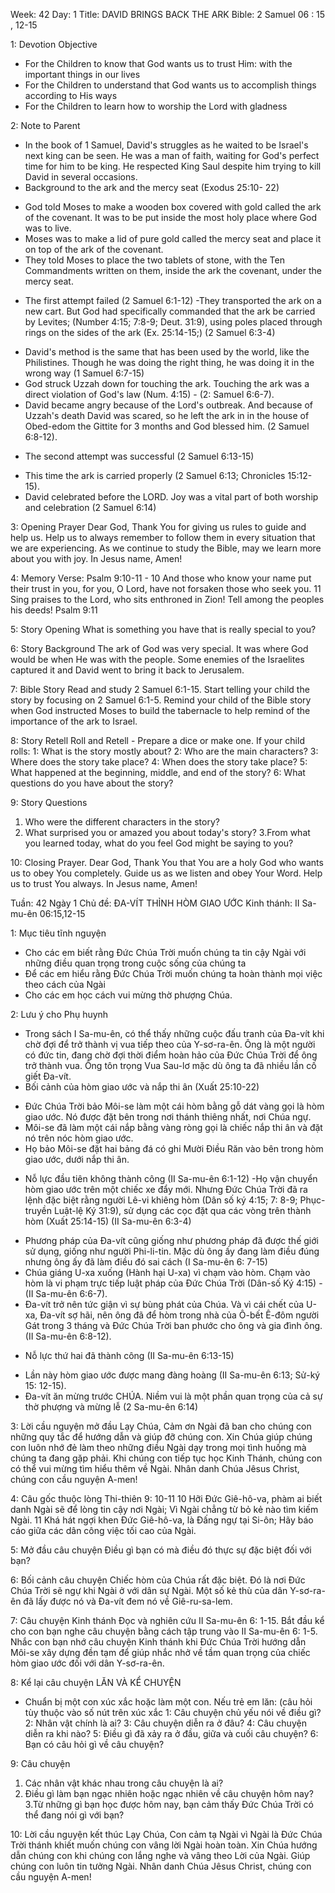 Week: 42
Day: 1
Title: DAVID BRINGS BACK THE ARK
Bible: 2 Samuel 06 : 15 , 12-15

1: Devotion Objective
- For the Children to know that God wants us to trust Him: with the important things in our lives
- For the Children to understand that God wants us to accomplish things according to His ways
- For the Children to learn how to worship the Lord with gladness

2: Note to Parent
* In the book of 1 Samuel, David's struggles as he waited to be Israel's next king can be seen. He was a man of faith, waiting for God's perfect time for him to be king. He respected King Saul despite him trying to kill David in several occasions.
* Background to the ark and the mercy seat (Exodus 25:10- 22)
- God told Moses to make a wooden box covered with gold called the ark of the covenant. It was to be put inside the most holy place where God was to live.
- Moses was to make a lid of pure gold called the mercy seat and place it on top of the ark of the covenant.
- They told Moses to place the two tablets of stone, with the Ten Commandments written on them, inside the ark the covenant, under the mercy seat.
* The first attempt failed (2 Samuel 6:1-12)
-They transported the ark on a new cart. But God had specifically commanded that the ark be carried by Levites; (Number 4:15; 7:8-9; Deut. 31:9), using poles placed through rings on the sides of the ark (Ex. 25:14-15;) (2 Samuel 6:3-4)
- David's method is the same that has been used by the world, like the Philistines. Though he was doing the right thing, he was doing it in the wrong way (1 Samuel 6:7-15)
- God struck Uzzah down for touching the ark. Touching the ark was a direct violation of God's law (Num. 4:15) - (2: Samuel 6:6-7).
- David became angry because of the Lord's outbreak. And because of Uzzah's death David was scared, so he left the ark in in the house of Obed-edom the Gittite for 3 months and God blessed him. (2 Samuel 6:8-12).
* The second attempt was successful (2 Samuel 6:13-15)
- This time the ark is carried properly (2 Samuel 6:13; Chronicles 15:12-15).
- David celebrated before the LORD. Joy was a vital part of both worship and celebration (2 Samuel 6:14)

3: Opening Prayer
Dear God, Thank You for giving us rules to guide and help us. Help us to always remember to follow them in every situation that we are experiencing. As we continue to study the Bible, may we learn more about you with joy. In Jesus name, Amen!

4: Memory Verse:
Psalm 9:10-11 - 10 And those who know your name put their trust in you, for you, O Lord, have not forsaken those who seek you. 11 Sing praises to the Lord, who sits enthroned in Zion! Tell among the peoples his deeds! Psalm 9:11

5: Story Opening
What is something you have that is really special to you?

6: Story Background
The ark of God was very special. It was where God would be when He was with the people. Some enemies of the Israelites captured it and David went to bring it back to Jerusalem.

7: Bible Story
Read and study 2 Samuel 6:1-15. Start telling your child the story by focusing on 2 Samuel 6:1-5. Remind your child of the Bible story when God instructed Moses to build the tabernacle to help remind of the importance of the ark to Israel.


8: Story Retell
Roll and Retell - Prepare a dice or make one. If your child rolls:
1: What is the story mostly about?
2: Who are the main characters?
3: Where does the story take place?
4: When does the story take place?
5: What happened at the beginning, middle, and end of the story?
6: What questions do you have about the story?

9: Story Questions
1. Who were the different characters in the story?
2. What surprised you or amazed you about today's story?
3.From what you learned today, what do you feel God might be saying to you?

10: Closing Prayer.
Dear God, Thank You that You are a holy God who wants us to obey You completely. Guide us as we listen and obey Your Word. Help us to trust You always. In Jesus name, Amen!


Tuần: 42
Ngày 1
Chủ đề: ĐA-VÍT THỈNH HÒM GIAO ƯỚC
Kinh thánh: II Sa-mu-ên 06:15,12-15

1: Mục tiêu tĩnh nguyện
- Cho các em biết rằng Đức Chúa Trời muốn chúng ta tin cậy Ngài với những điều quan trọng trong cuộc sống của chúng ta
- Để các em hiểu rằng Đức Chúa Trời muốn chúng ta hoàn thành mọi việc theo cách của Ngài
- Cho các em học cách vui mừng thờ phượng Chúa.

2: Lưu ý cho Phụ huynh
* Trong sách I Sa-mu-ên, có thể thấy những cuộc đấu tranh của Đa-vít khi chờ đợi để trở thành vị vua tiếp theo của Y-sơ-ra-ên. Ông là một người có đức tin, đang chờ đợi thời điểm hoàn hảo của Đức Chúa Trời để ông trở thành vua. Ông tôn trọng Vua Sau-lơ mặc dù ông ta đã nhiều lần cố giết Đa-vít.
* Bối cảnh của hòm giao ước và nắp thi ân (Xuất 25:10-22)
- Đức Chúa Trời bảo Môi-se làm một cái hòm bằng gỗ dát vàng gọi là hòm giao ước. Nó được đặt bên trong nơi thánh thiêng nhất, nơi Chúa ngự.
- Môi-se đã làm một cái nắp bằng vàng ròng gọi là chiếc nắp thi ân và đặt nó trên nóc hòm giao ước.
- Họ bảo Môi-se đặt hai bảng đá có ghi Mười Điều Răn vào bên trong hòm giao ước, dưới nắp thi ân.
* Nỗ lực đầu tiên không thành công (II Sa-mu-ên 6:1-12)
-Họ vận chuyển hòm giao ước trên một chiếc xe đẩy mới. Nhưng Đức Chúa Trời đã ra lệnh đặc biệt rằng người Lê-vi khiêng hòm (Dân số ký 4:15; 7: 8-9; Phục-truyền Luật-lệ Ký 31:9), sử dụng các cọc đặt qua các vòng trên thành hòm (Xuất 25:14-15) (II Sa-mu-ên 6:3-4)
- Phương pháp của Đa-vít cũng giống như phương pháp đã được thế giới sử dụng, giống như người Phi-li-tin. Mặc dù ông ấy đang làm điều đúng nhưng ông ấy đã làm điều đó sai cách (I Sa-mu-ên 6: 7-15)
- Chúa giáng U-xa xuống  (Hành hại U-xa) vì chạm vào hòm. Chạm vào hòm là vi phạm trực tiếp luật pháp của Đức Chúa Trời (Dân-số Ký 4:15) - (II Sa-mu-ên 6:6-7).
- Đa-vít trở nên tức giận vì sự bùng phát của Chúa. Và vì cái chết của U-xa, Đa-vít sợ hãi, nên ông đã để hòm trong nhà của Ô-bết Ê-đôm người Gát trong 3 tháng và Đức Chúa Trời ban phước cho ông và gia đình ông. (II Sa-mu-ên 6:8-12).
* Nỗ lực thứ hai đã thành công (II Sa-mu-ên 6:13-15)
- Lần này hòm giao ước được mang đàng hoàng (II Sa-mu-ên 6:13; Sử-ký 15: 12-15).
- Đa-vít ăn mừng trước CHÚA. Niềm vui là một phần quan trọng của cả sự thờ phượng và mừng lễ (2 Sa-mu-ên 6:14)

3: Lời cầu nguyện mở đầu
Lạy Chúa, Cảm ơn Ngài đã ban cho chúng con những quy tắc để hướng dẫn và giúp đỡ chúng con. Xin Chúa giúp chúng con luôn nhớ đẻ làm theo những điều Ngài dạy trong mọi tình huống mà chúng ta đang gặp phải. Khi chúng con tiếp tục học Kinh Thánh, chúng con có thể vui mừng tìm hiểu thêm về Ngài. Nhân danh Chúa Jêsus Christ, chúng con cầu nguyện A-men!


4: Câu gốc thuộc lòng
Thi-thiên 9: 10-11
 10 Hỡi Đức Giê-hô-va, phàm ai biết danh Ngài sẽ để lòng tin cậy nơi Ngài; Vì Ngài chẳng từ bỏ kẻ nào tìm kiếm Ngài. 11 Khá hát ngợi khen Đức Giê-hô-va, là Đấng ngự tại Si-ôn; Hãy báo cáo giữa các dân công việc tối cao của Ngài.

5: Mở đầu câu chuyện
Điều gì bạn có mà điều đó thực sự đặc biệt đối với bạn?

6: Bối cảnh câu chuyện
Chiếc hòm của Chúa rất đặc biệt. Đó là nơi Đức Chúa Trời sẽ ngự khi Ngài ở với dân sự Ngài. Một số kẻ thù của dân Y-sơ-ra-ên đã lấy được nó và Đa-vít đem nó về Giê-ru-sa-lem.

7: Câu chuyện Kinh thánh
Đọc và nghiên cứu II Sa-mu-ên 6: 1-15. Bắt đầu kể cho con bạn nghe câu chuyện bằng cách tập trung vào II Sa-mu-ên 6: 1-5. Nhắc con bạn nhớ câu chuyện Kinh thánh khi Đức Chúa Trời hướng dẫn Môi-se xây dựng đền tạm để giúp nhắc nhở về tầm quan trọng của chiếc hòm giao ước đối với dân Y-sơ-ra-ên.


8: Kể lại câu chuyện
LĂN VÀ KỂ CHUYỆN
- Chuẩn bị một con xúc xắc hoặc làm một con.
Nếu trẻ em lăn: (câu hỏi tùy thuộc vào số nút trên xúc xắc
1: Câu chuyện chủ yếu nói về điều gì?
2: Nhân vật chính là ai?
3: Câu chuyện diễn ra ở đâu?
4: Câu chuyện diễn ra khi nào?
5: Điều gì đã xảy ra ở đầu, giữa và cuối câu chuyện?
6: Bạn có câu hỏi gì về câu chuyện?

9: Câu chuyện
1. Các nhân vật khác nhau trong câu chuyện là ai?
2. Điều gì làm bạn ngạc nhiên hoặc ngạc nhiên về câu chuyện hôm nay?
3.Từ những gì bạn học được hôm nay, bạn cảm thấy Đức Chúa Trời có thể đang nói gì với bạn?

10: Lời cầu nguyện kết thúc
Lạy Chúa, Con cảm tạ Ngài vì Ngài là Đức Chúa Trời thánh khiết muốn chúng con vâng lời Ngài hoàn toàn. Xin Chúa hướng dẫn chúng con khi chúng con lắng nghe và vâng theo Lời của Ngài. Giúp chúng con luôn tin tưởng Ngài. Nhân danh Chúa Jêsus Christ, chúng con cầu nguyện A-men!
